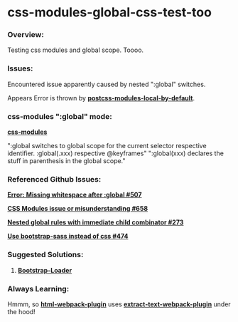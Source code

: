 # css-modules-global-css-test-too

### Overview:
Testing css modules and global scope. Toooo.


### Issues:
Encountered issue apparently caused by nested ":global" switches.

Appears Error is thrown by [**postcss-modules-local-by-default**](https://github.com/css-modules/postcss-modules-local-by-default/blob/master/index.js#L26).


### css-modules ":global" mode:
[**css-modules**](https://github.com/css-modules/css-modules)


":global switches to global scope for the current selector respective identifier. :global(.xxx) respective @keyframes"
":global(xxx) declares the stuff in parenthesis in the global scope."


### Referenced Github Issues:

[**Error: Missing whitespace after :global #507**](https://github.com/webpack-contrib/sass-loader/issues/507)

[**CSS Modules issue or misunderstanding #658**](https://github.com/davezuko/react-redux-starter-kit/issues/658)

[**Nested global rules with immediate child combinator #273**](https://github.com/css-modules/css-modules/issues/273)

[**Use bootstrap-sass instead of css #474**](https://github.com/davezuko/react-redux-starter-kit/issues/474)


### Suggested Solutions:

1) [**Bootstrap-Loader**](https://github.com/shakacode/bootstrap-loader)


### Always Learning:

Hmmm, so [**html-webpack-plugin**](https://github.com/jantimon/html-webpack-plugin) uses [**extract-text-webpack-plugin**](https://github.com/webpack-contrib/extract-text-webpack-plugin) under the hood!